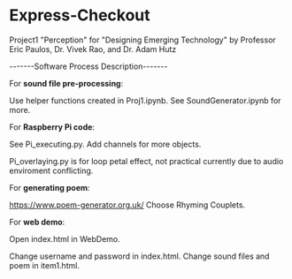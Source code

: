 # Express-Checkout
Project1 "Perception" for "Designing Emerging Technology" by Professor Eric Paulos, Dr. Vivek Rao, and Dr. Adam Hutz

-------Software Process Description-------

For **sound file pre-processing**: 


   Use helper functions created in Proj1.ipynb. See SoundGenerator.ipynb for more.
   

For **Raspberry Pi code**:


   See Pi_executing.py. Add channels for more objects. 
   
   Pi_overlaying.py is for loop petal effect, not practical currently due to audio enviroment conflicting.
   

For **generating poem**:

   https://www.poem-generator.org.uk/ Choose Rhyming Couplets.
   

For **web demo**:

   Open index.html in WebDemo. 
   
   Change username and password in index.html. Change sound files and poem in item1.html.



